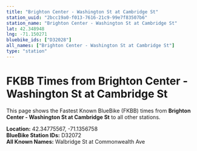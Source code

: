 ```yaml
---
title: "Brighton Center - Washington St at Cambridge St"
station_uuid: "2bcc19a0-f013-7616-21c9-99e7f83507b6"
station_name: "Brighton Center - Washington St at Cambridge St"
lat: 42.348948
lng: -71.150271
bluebike_ids: ["D32028"]
all_names: ["Brighton Center - Washington St at Cambridge St"]
type: "station"
---
```


# FKBB Times from Brighton Center - Washington St at Cambridge St

This page shows the Fastest Known BlueBike (FKBB) times from **Brighton Center - Washington St at Cambridge St** to all other stations.

**Location:** 42.34775567, -71.1356758  
**BlueBike Station IDs:** D32072  
**All Known Names:** Walbridge St at Commonwealth Ave


